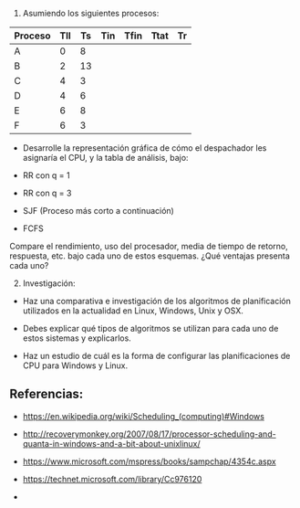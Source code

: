 1. Asumiendo los siguientes procesos:


| Proceso | Tll | Ts | Tin | Tfin | Ttat | Tr |
|---------|-----|----|-----|------|------|----|
|    A    | 0   | 8 |     |      |      |    |
|    B    | 2   | 13  |     |      |      |    |
|    C    | 4   | 3  |     |      |      |    |
|    D    | 4   | 6  |     |      |      |    |
|    E    | 6  | 8  |     |      |      |    |
|    F    | 6  | 3  |     |      |      |    | |

* Desarrolle la representación gráfica de cómo el despachador les asignaría
el CPU, y la tabla de análisis, bajo:

* RR con q = 1
* RR con q = 3
* SJF (Proceso más corto a continuación)
* FCFS

Compare el rendimiento, uso del procesador, media de tiempo de retorno, respuesta, etc. bajo cada uno de estos esquemas. ¿Qué ventajas presenta cada uno?

2. Investigación:

* Haz una comparativa e investigación de los algoritmos de planificación utilizados en la actualidad en Linux, Windows, Unix y OSX.

* Debes explicar qué tipos de algoritmos se utilizan para cada uno de estos sistemas y explicarlos.

* Haz un estudio de cuál es la forma de configurar las planificaciones de CPU para Windows y Linux.

## Referencias:
* <https://en.wikipedia.org/wiki/Scheduling_(computing)#Windows>

* <http://recoverymonkey.org/2007/08/17/processor-scheduling-and-quanta-in-windows-and-a-bit-about-unixlinux/>
* <https://www.microsoft.com/mspress/books/sampchap/4354c.aspx>
* <https://technet.microsoft.com/library/Cc976120>
*
